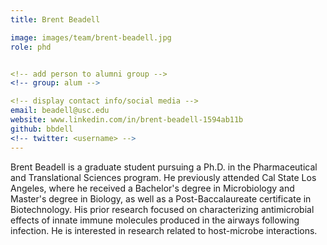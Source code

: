 ```yaml
---
title: Brent Beadell

image: images/team/brent-beadell.jpg
role: phd


<!-- add person to alumni group -->
<!-- group: alum -->

<!-- display contact info/social media -->
email: beadell@usc.edu
website: www.linkedin.com/in/brent-beadell-1594ab11b
github: bbdell
<!-- twitter: <username> -->
---
```


Brent Beadell is a graduate student pursuing a Ph.D. in the Pharmaceutical and Translational Sciences program.
He previously attended Cal State Los Angeles, where he received a Bachelor's degree in Microbiology and Master's degree in Biology, as well as a Post-Baccalaureate certificate in Biotechnology.
His prior research focused on characterizing antimicrobial effects of innate immune molecules produced in the airways following infection. He is interested in research related to host-microbe interactions.

